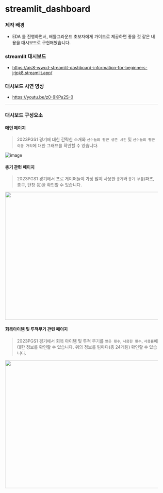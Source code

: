 # streamlit_dashboard
### 제작 배경
* EDA 를 진행하면서, 배틀그라운드 초보자에게 가이드로 제공하면 좋을 것 같은 내용을 대시보드로 구현해봤습니다. 
### streamlit 대시보드
* https://ais8-wwcd-streamlit-dashboard-information-for-beginners-jrjpk8.streamlit.app/
### 대시보드 시연 영상 
* https://youtu.be/z0-9KPa2S-0

---
### 대시보드 구성요소
#### 메인 페이지
> 2023PGS1 경기에 대한 간략한 소개와 `선수들의 평균 생존 시간` 및 `선수들의 평균 이동 거리`에 대한 그래프를 확인할 수 있습니다.

![image](https://github.com/AIS8-WWCD/streamlit_dashboard/assets/124236172/4c8efdf5-419c-43fa-905f-8929d2d2bc44)

#### 총기 관련 페이지
> 2023PGS1 경기에서 프로 게이머들이 가장 많이 사용한 `총기`와 `총기 부품`(파츠, 총구, 탄창 등)을 확인할 수 있습니다.

<img src="https://github.com/AIS8-WWCD/streamlit_dashboard/assets/124236172/14c1c43c-87a5-4cca-9817-3f5aa3aa08fb" width="1080" height="420">

#### 회복아이템 및 투척무기 관련 페이지
> 2023PGS1 경기에서 회복 아이템 및 투척 무기를 `얻은 횟수`, `사용한 횟수`, `사용률`에 대한 정보를 확인할 수 있습니다.
> 위의 정보를 팀마다(총 24개팀) 확인할 수 있습니다.
<img src="https://github.com/AIS8-WWCD/streamlit_dashboard/assets/124236172/5b0e59b2-8a02-4d63-bf26-b09704ce5d03" width="1080" height="420">


